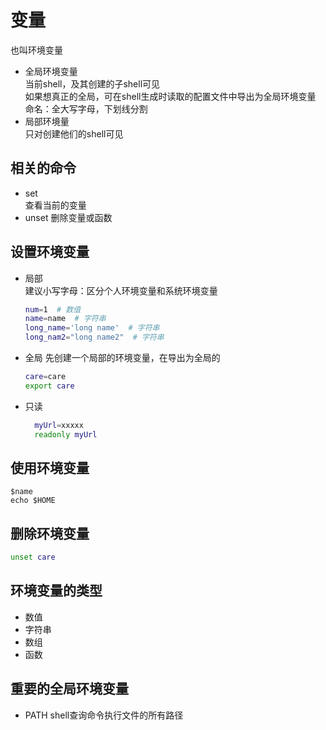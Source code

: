 # 变量
也叫环境变量  

- 全局环境变量  
当前shell，及其创建的子shell可见   
如果想真正的全局，可在shell生成时读取的配置文件中导出为全局环境变量  
命名：全大写字母，下划线分割  
- 局部环境量  
只对创建他们的shell可见  

## 相关的命令
- set  
  查看当前的变量  
- unset 
  删除变量或函数 

## 设置环境变量
- 局部  
  建议小写字母：区分个人环境变量和系统环境变量  
	```bash
	num=1  # 数值
	name=name  # 字符串
	long_name='long name'  # 字符串
	long_nam2="long name2"  # 字符串
	```
- 全局
	先创建一个局部的环境变量，在导出为全局的
	```bash
	care=care
	export care
	```
- 只读
  ```bash
	myUrl=xxxxx
	readonly myUrl
	```

## 使用环境变量
`$name`  
`echo $HOME`

## 删除环境变量
```bash
unset care
```

## 环境变量的类型
- 数值
- 字符串
- 数组
- 函数

## 重要的全局环境变量
- PATH
  shell查询命令执行文件的所有路径